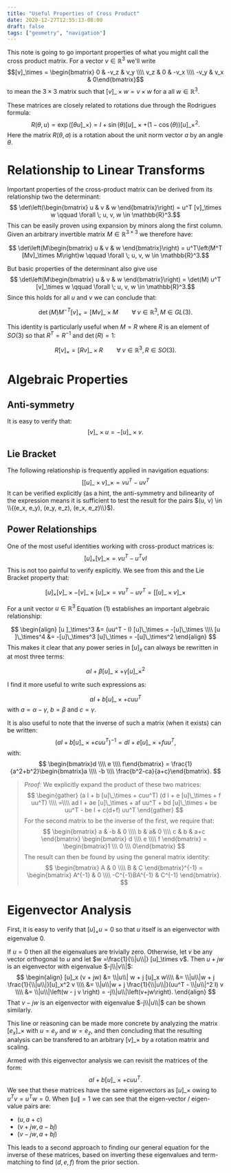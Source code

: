 ```yaml
---
title: "Useful Properties of Cross Product"
date: 2020-12-27T12:55:13-08:00
draft: false
tags: ["geometry", "navigation"]
---
```

This note is going to go important properties of what you might call the cross product matrix.
For a vector $v \in \mathbb{R}^3$ we'll write $$[v]_\times = \begin{bmatrix} 0 & -v_z & v_y \\\\ v_z & 0 & -v_x \\\\ -v_y & v_x & 0\end{bmatrix}$$ to mean the $3\times 3$ matrix such that $[v]\_\times w = v \times w$ for a all $w \in \mathbb{R}^3$.

These matrices are closely related to rotations due through the Rodrigues formula:
$$
R(\theta, u) = \exp\left([\theta u ]\_\times\right) = I + \sin(\theta) [u]\_\times + (1 - \cos(\theta))[u]\_\times^2.
$$
Here the matrix $R(\theta, a)$ is a rotation about the unit norm vector $a$ by an angle $\theta$.
# Relationship to Linear Transforms
Important properties of the cross-product matrix can be derived from its relationship two the determinant:
$$
\det\left(\begin{bmatrix}
u & v & w
\end{bmatrix}\right) = u^T [v]_\times w
\qquad \forall \; u, v, w \in \mathbb{R}^3.$$
This can be easily proven using expansion by minors along the first column.
Given an arbitrary invertible matrix $M \in \mathbb{R}^{3 \times 3}$ we therefore have:

$$
\det\left(M\begin{bmatrix}
u & v & w
\end{bmatrix}\right) = u^T\left(M^T [Mv]_\times M\right)w
\qquad \forall \; u, v, w \in \mathbb{R}^3.$$

But basic properties of the determinant also give use
$$
\det\left(M\begin{bmatrix}
u & v & w
\end{bmatrix}\right) = \det(M) u^T [v]_\times w
\qquad \forall \; u, v, w \in \mathbb{R}^3.$$
Since this holds for all $u$ and $v$ we can conclude that:

$$ \det(M)  M^{-T} [v]_\times = [ Mv ]\_\times M \qquad \forall\; v \in \mathbb{R}^3, M \in GL(3).$$

This identity is particularly useful when $M = R$ where $R$ is an element of $SO(3)$ so that $R^T = R^{-1}$ and $\det(R) = 1$:

$$R [v]_\times = [ Rv ]\_\times R \qquad \forall \; v \in \mathbb{R}^3, R \in SO(3).$$

# Algebraic Properties
## Anti-symmetry
It is easy to verify that:
$$
[v]\_\times u = -[u]\_\times v.
$$

## Lie Bracket
The following relationship is frequently applied in navigation equations:
$$ [[u]\_\times v]\_\times = vu^T - uv^T $$
It can be verified explicitly (as a hint, the anti-symmetry and bilinearity of the expression means it is sufficient to test the result for the pairs $(u, v) \in \\{(e_x, e_y), (e_y, e_z), (e_x, e_z)\\}$).

## Power Relationships
One of the most useful identities working with cross-product matrices is:
$$
\begin{equation}
[u]_\times [v]\_\times = vu^T - u^T v I
\end{equation}
$$
This is not too painful to verify explicitly.  We see from this and the Lie Bracket property that:

$$
\begin{equation}
[u]_\times [v]\_\times - [v]\_\times [u]\_\times = vu^T - uv^T =\left[[u]\_\times v\right]\_\times
\end{equation}
$$

For a unit vector $u \in \mathbb{R}^3$ Equation (1) establishes an important algebraic relationship:

$$
\begin{align}
[u ]_\times^3 &= (uu^T - I) [u]\_\times = -[u]\_\times \\\\
[u ]\_\times^4 &= -[u]\_\times^3 [u]\_\times = -[u]\_\times^2
\end{align}
$$
This makes it clear that any power series in $[u]_x$ can always be rewritten in at most three terms:

$$
\alpha I + \beta [u]\_\times + \gamma [u]\_\times^2
$$

I find it more useful to write such expressions as:

$$
a I + b [u]\_\times + c uu^T
$$
with $a = \alpha - \gamma$, $b = \beta$ and $c = \gamma$.

It is also useful to note that the inverse of such a matrix (when it exists) can be written:
$$
(a I + b [u]\_\times + c uu^T)^{-1} = d I + e [u]\_\times + f uu^T,
$$
with:
$$
\begin{bmatrix}d \\\\ e \\\\ f\end{bmatrix}
= \frac{1}{a^2+b^2}\begin{bmatrix}a \\\\ -b \\\\ \frac{b^2-ca}{a+c}\end{bmatrix}.
$$

> *Proof:* We explicitly expand the product of these two matrices:
$$
\begin{gather}
(a I + b [u]\_\times + cuu^T) (d I + e [u]\_\times + f uu^T) \\\\
=\\\\
ad I + ae [u]\_\times + af uu^T + bd [u]\_\times + be uu^T - be I + c(d+f) uu^T
\end{gather}
$$
For the second matrix to be the inverse of the first, we require that:
$$
\begin{bmatrix}
a & -b & 0 \\\\
b &  a& 0 \\\\
c & b & a+c
\end{bmatrix}
\begin{bmatrix}
d \\\\ e \\\\ f
\end{bmatrix} = \begin{bmatrix}1 \\\ 0 \\\ 0\end{bmatrix}
$$
The result can then be found by using the general matrix identity:
$$
\begin{bmatrix}
A & 0 \\\\
B & C
\end{bmatrix}^{-1} = \begin{bmatrix}
A^{-1} & 0 \\\\
-C^{-1}BA^{-1} & C^{-1}
\end{bmatrix}.
$$



# Eigenvector Analysis
First, it is easy to verify that $[u]_\times u = 0$ so that $u$
itself is an eigenvector with eigenvalue 0.

If $u = 0$ then all the eigenvalues are trivially zero.
Otherwise,  let $v$ be any vector orthogonal to $u$ and let $w =\frac{1}{\\|u\\|} [u]_\times v$.
Then $u + j w$ is an eigenvector with eigenvalue $-j\\|v\\|$:
$$
\begin{align}
[u]_x (v + jw) &= \\|u\\| w + j [u]_x w\\\\
&=  \\|u\\|w + j \frac{1}{\\|u\\|}[u]_x^2 v \\\\
&=  \\|u\\|w + j \frac{1}{\\|u\\|}(uu^T - \\|u\\|^2 I) v \\\\
&=  \\|u\\|\left(w - j  v \right) = -j\\|u\\|\left(v+jw\right).
\end{align}
$$
That $v - jw$ is an eigenvector with eigenvalue $-j\\|u\\|$ can be shown similarly.

This line or reasoning can be made more concrete by analyzing the
matrix $[e_x]\_\times$ with $u = e_y$ and $w = e_z$, and then
concluding that the resulting analysis can be transfered to an
arbitrary $[v]\_\times$ by a rotation matrix and scaling.

Armed with this eigenvector analysis we can revisit the matrices of the form:
$$
aI + b [u]\_\times + cuu^T.
$$
We see that these matrices have the same eigenvectors as $[u]\_\times$ owing to $u^Tv = u^Tw = 0$.
When $\|u\| = 1$ we can see that the eigen-vector / eigen-value pairs are:
- $(u, a + c)$
- $(v + jw, a-bj)$
- $(v - jw, a+bj)$

This leads to a second approach to finding our general equation for
the inverse of these matrices, based on inverting these eigenvalues
and term-matching to find $(d, e, f)$ from the prior section.
